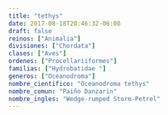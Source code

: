 ```yaml
---
title: "tethys"
date: 2017-08-18T20:46:32-06:00
draft: false
reinos: ["Animalia"]
divisiones: ["Chordata"]
clases: ["Aves"]
ordenes: ["Procellariiformes"]
familias: ["Hydrobatidae "]
generos: ["Oceanodroma"]
nombre_cientifico: "Oceanodroma tethys"
nombre_comun: "Paiño Danzarin"
nombre_ingles: "Wedge-rumped Storm-Petrel"
---
```

